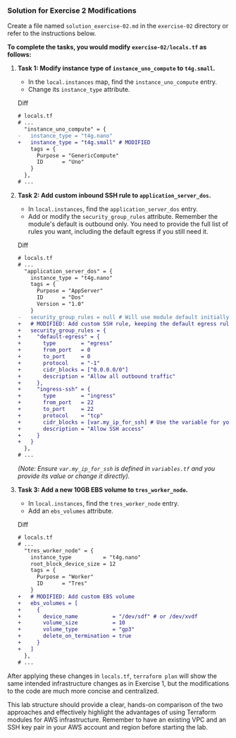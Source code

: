 ### Solution for Exercise 2 Modifications

Create a file named `solution_exercise-02.md` in the `exercise-02` directory or refer to the instructions below.

**To complete the tasks, you would modify `exercise-02/locals.tf` as follows:**

1. **Task 1: Modify instance type of `instance_uno_compute` to `t4g.small`.**

    - In the `local.instances` map, find the `instance_uno_compute` entry.
    - Change its `instance_type` attribute.

    Diff

    ```diff
    # locals.tf
    # ...
      "instance_uno_compute" = {
    -   instance_type = "t4g.nano"
    +   instance_type = "t4g.small" # MODIFIED
        tags = {
          Purpose = "GenericCompute"
          ID      = "Uno"
        }
      },
    # ...
    ```

2. **Task 2: Add custom inbound SSH rule to `application_server_dos`.**

    - In `local.instances`, find the `application_server_dos` entry.
    - Add or modify the `security_group_rules` attribute. Remember the module's default is outbound only. You need to provide the full list of rules you want, including the default egress if you still need it.

    Diff

    ```diff
    # locals.tf
    # ...
      "application_server_dos" = {
        instance_type = "t4g.nano"
        tags = {
          Purpose = "AppServer"
          ID      = "Dos"
          Version = "1.0"
        }
    -   security_group_rules = null # Will use module default initially
    +   # MODIFIED: Add custom SSH rule, keeping the default egress rule.
    +   security_group_rules = {
    +     "default-egress" = {
    +       type        = "egress"
    +       from_port   = 0
    +       to_port     = 0
    +       protocol    = "-1"
    +       cidr_blocks = ["0.0.0.0/0"]
    +       description = "Allow all outbound traffic"
    +     },
    +     "ingress-ssh" = {
    +       type        = "ingress"
    +       from_port   = 22
    +       to_port     = 22
    +       protocol    = "tcp"
    +       cidr_blocks = [var.my_ip_for_ssh] # Use the variable for your IP
    +       description = "Allow SSH access"
    +     }
    +   }
      },
    # ...
    ```

    _(Note: Ensure `var.my_ip_for_ssh` is defined in `variables.tf` and you provide its value or change it directly)._

3. **Task 3: Add a new 10GB EBS volume to `tres_worker_node`.**

    - In `local.instances`, find the `tres_worker_node` entry.
    - Add an `ebs_volumes` attribute.

    Diff

    ```diff
    # locals.tf
    # ...
      "tres_worker_node" = {
        instance_type          = "t4g.nano"
        root_block_device_size = 12
        tags = {
          Purpose = "Worker"
          ID      = "Tres"
        }
    +   # MODIFIED: Add custom EBS volume
    +   ebs_volumes = [
    +     {
    +       device_name           = "/dev/sdf" # or /dev/xvdf
    +       volume_size           = 10
    +       volume_type           = "gp3"
    +       delete_on_termination = true
    +     }
    +   ]
      },
    # ...
    ```

After applying these changes in `locals.tf`, `terraform plan` will show the same intended infrastructure changes as in Exercise 1, but the modifications to the code are much more concise and centralized.

This lab structure should provide a clear, hands-on comparison of the two approaches and effectively highlight the advantages of using Terraform modules for AWS infrastructure. Remember to have an existing VPC and an SSH key pair in your AWS account and region before starting the lab.

